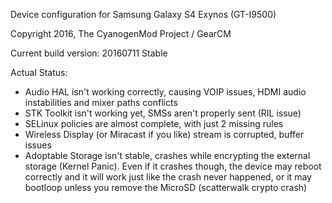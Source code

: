 Device configuration for Samsung Galaxy S4 Exynos (GT-I9500)

Copyright 2016, The CyanogenMod Project / GearCM

Current build version: 20160711 Stable

Actual Status:

- Audio HAL isn't working correctly, causing VOIP issues, HDMI audio instabilities and mixer paths conflicts
- STK Toolkit isn't working yet, SMSs aren't properly sent (RIL issue)
- SELinux policies are almost complete, with just 2 missing rules
- Wireless Display (or Miracast if you like) stream is corrupted, buffer issues
- Adoptable Storage isn't stable, crashes while encrypting the external storage (Kernel Panic). 
  Even if it crashes though, the device may reboot correctly and it will work just like the crash never happened,
  or it may bootloop unless you remove the MicroSD (scatterwalk crypto crash)
